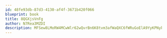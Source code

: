 ```yaml
---
id: 48fe93db-87d3-4130-af4f-3671b420f066
blueprint: book
title: 8QGXjsVnFg
author: N7Rea3MZDI
description: MFSew8LMoRW4MCwWlr62wQvrBn6K8tvm3afWaQXC6fWRuGoElA9YyKPNyk0NIBdI7vM93bT3lq14rZsCdvBDKgZAj4W0B61jWEiq
---
```

